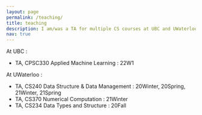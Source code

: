 ```yaml
---
layout: page
permalink: /teaching/
title: teaching
description: I am/was a TA for multiple CS courses at UBC and UWaterloo.
nav: true
---
```


At UBC :
* TA, CPSC330 Applied Machine Learning : 22W1

At UWaterloo :
* TA, CS240 Data Structure & Data Management : 20Winter, 20Spring, 21Winter, 21Spring
* TA, CS370 Numerical Computation : 21Winter
* TA, CS234 Data Types and Structure : 20Fall

